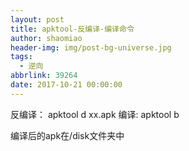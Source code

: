 ```yaml
---
layout: post
title: apktool-反编译-编译命令
author: shaomiao
header-img: img/post-bg-universe.jpg
tags:
  - 逆向
abbrlink: 39264
date: 2017-10-21 00:00:00
---
```

反编译：
apktool d  xx.apk
编译:
apktool b 

编译后的apk在/disk文件夹中

